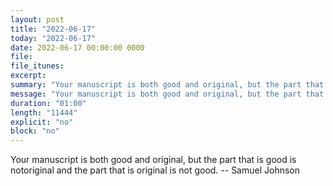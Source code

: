 ```yaml
---
layout: post
title: "2022-06-17"
today: "2022-06-17"
date: 2022-06-17 00:00:00 0000
file:
file_itunes:
excerpt:
summary: "Your manuscript is both good and original, but the part that is good is notoriginal and the part that is original is not good. -- Samuel Johnson"
message: "Your manuscript is both good and original, but the part that is good is notoriginal and the part that is original is not good. -- Samuel Johnson"
duration: "01:00"
length: "11444"
explicit: "no"
block: "no"
---
```

Your manuscript is both good and original, but the part that is good is notoriginal and the part that is original is not good. -- Samuel Johnson

